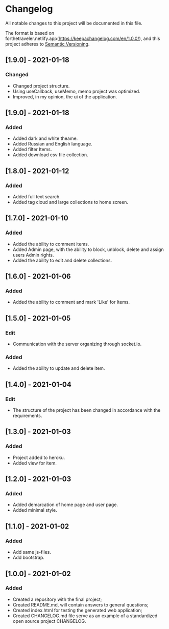 # Changelog
All notable changes to this project will be documented in this file.

The format is based on forthetraveler.netlify.app(https://keepachangelog.com/en/1.0.0/),
and this project adheres to [Semantic Versioning](https://semver.org/spec/v2.0.0.html).

## [1.9.0] - 2021-01-18
### Changed

- Сhanged project structure.
- Using useCallback, useMemo, memo project was optimized.
- Improved, in my opinion, the ui of the application.

## [1.9.0] - 2021-01-18
### Added

- Added dark and white theame.
- Added Russian and English language.
- Added filter Items.
- Added download csv file collection.

## [1.8.0] - 2021-01-12
### Added

- Added full text search.
- Added tag cloud and large collections to home screen.


## [1.7.0] - 2021-01-10
### Added

- Added the ability to comment items.
- Added Admin page, with the ability to block, unblock, delete and assign users Admin rights.
- Added the ability to edit and delete collections.

## [1.6.0] - 2021-01-06
### Added

- Added the ability to comment and mark 'Like' for Items.

## [1.5.0] - 2021-01-05
### Edit

- Communication with the server organizing through socket.io.

### Added

- Added the ability to update and delete item.

## [1.4.0] - 2021-01-04
### Edit

- The structure of the project has been changed in accordance with the requirements.

## [1.3.0] - 2021-01-03
### Added

- Project added to heroku.
- Added view for item.

## [1.2.0] - 2021-01-03
### Added

- Added demarcation of home page and user page.
- Added minimal style.


## [1.1.0] - 2021-01-02
### Added

- Add same js-files.
- Add bootstrap.


## [1.0.0] - 2021-01-02
### Added

- Created a repository with the final project;
- Created README.md, will contain answers to general questions;
- Created index.html for testing the generated web application;
- Created CHANGELOG.md file  serve as an example of a standardized open source project CHANGELOG.